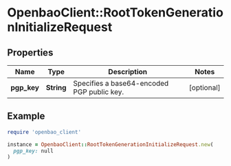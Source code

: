 # OpenbaoClient::RootTokenGenerationInitializeRequest

## Properties

| Name | Type | Description | Notes |
| ---- | ---- | ----------- | ----- |
| **pgp_key** | **String** | Specifies a base64-encoded PGP public key. | [optional] |

## Example

```ruby
require 'openbao_client'

instance = OpenbaoClient::RootTokenGenerationInitializeRequest.new(
  pgp_key: null
)
```

